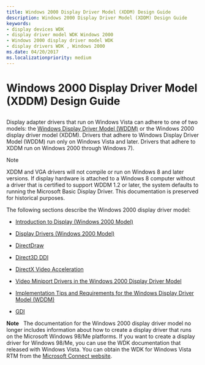```yaml
---
title: Windows 2000 Display Driver Model (XDDM) Design Guide
description: Windows 2000 Display Driver Model (XDDM) Design Guide
keywords:
- display devices WDK
- display driver model WDK Windows 2000
- Windows 2000 display driver model WDK
- display drivers WDK , Windows 2000
ms.date: 04/20/2017
ms.localizationpriority: medium
---
```


# Windows 2000 Display Driver Model (XDDM) Design Guide


## <span id="ddk_windows_2000_display_driver_model_gg"></span><span id="DDK_WINDOWS_2000_DISPLAY_DRIVER_MODEL_GG"></span>


Display adapter drivers that run on Windows Vista can adhere to one of two models: the [Windows Display Driver Model (WDDM)](windows-vista-display-driver-model-design-guide.md) or the Windows 2000 display driver model (XDDM). Drivers that adhere to Windows Display Driver Model (WDDM) run only on Windows Vista and later. Drivers that adhere to XDDM run on Windows 2000 through Windows 7).

> [!NOTE]
> XDDM and VGA drivers will not compile or run on Windows 8 and later versions. If display hardware is attached to a Windows 8 computer without a driver that is certified to support WDDM 1.2 or later, the system defaults to running the Microsoft Basic Display Driver. This documentation is preserved for historical purposes.

 

The following sections describe the Windows 2000 display driver model:

-   [Introduction to Display (Windows 2000 Model)](introduction-to-display--windows-2000-model-.md)

-   [Display Drivers (Windows 2000 Model)](display-drivers--windows-2000-model-.md)

-   [DirectDraw](directdraw.md)

-   [Direct3D DDI](direct3d.md)

-   [DirectX Video Acceleration](directx-video-acceleration.md)

-   [Video Miniport Drivers in the Windows 2000 Display Driver Model](video-miniport-drivers-in-the-windows-2000-display-driver-model.md)

-   [Implementation Tips and Requirements for the Windows Display Driver Model (WDDM)](implementation-tips-and-requirements-for-the-windows-vista-display-dri.md)

-   [GDI](gdi.md)

**Note**   The documentation for the Windows 2000 display driver model no longer includes information about how to create a display driver that runs on the Microsoft Windows 98/Me platforms. If you want to create a display driver for Windows 98/Me, you can use the WDK documentation that released with Windows Vista. You can obtain the WDK for Windows Vista RTM from the [Microsoft Connect website](/collaborate/connect-redirect).

 

 

